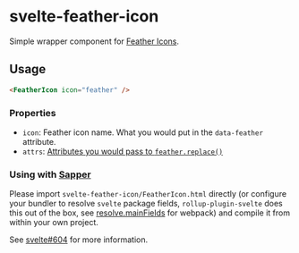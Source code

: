 # svelte-feather-icon

Simple wrapper component for [Feather Icons][feather-icons].

## Usage

```html
<FeatherIcon icon="feather" />
```

### Properties

- `icon`: Feather icon name. What you would put in the `data-feather` attribute.
- `attrs`: [Attributes you would pass to `feather.replace()`][attrs]

[feather-icons]: https://feathericons.com/
[attrs]: https://github.com/feathericons/feather#featherreplaceattrs

### Using with [Sapper][sapper]

Please import `svelte-feather-icon/FeatherIcon.html` directly (or configure your bundler to resolve `svelte` package fields, `rollup-plugin-svelte` does this out of the box, see [resolve.mainFields][resolve.mainFields] for webpack) and compile it from within your own project.

See [svelte#604](https://github.com/sveltejs/svelte/issues/604) for more information.

[sapper]: https://sapper.svelte.technology
[resolve.mainFields]: https://webpack.js.org/configuration/resolve/#resolve-mainfields
